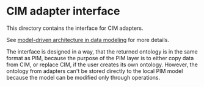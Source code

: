 # CIM adapter interface

This directory contains the interface for CIM adapters.

See [model-driven architecture in data modeling](../../../../documentation/2022-04-21-model-driven-architecture.md) for more details.

The interface is designed in a way, that the returned ontology is in the same format as PIM, because the purpose of the PIM layer is to either copy data from CIM, or replace CIM, if the user creates its own ontology. However, the ontology from adapters can't be stored directly to the local PIM model because the model can be modified only through operations. 
